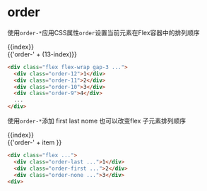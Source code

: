 # order

使用`order-*`应用CSS属性`order`设置当前元素在Flex容器中的排列顺序

<script setup>
  const arrayOrder = [
    'last',
    'first',
    'none',
  ];
</script>

<Example class="flex flex-wrap gap-3">
  <div v-for="index in 12 " :class="'order-' + (13-index) ">
    <div class="w-16 h-16 pt-5 bg-primary">
          <div class="text-canvas text-center">{{index}}</div>
    </div>
    <div class="text-center">{{'order-' + (13-index)}}</div>
  </div>
</Example>

```html
<div class="flex flex-wrap gap-3 ...">
  <div class="order-12">1</div>
  <div class="order-11">2</div>
  <div class="order-10">3</div>
  <div class="order-9">4</div>
  ...
</div>
```

使用`order-*`添加 first last nome 也可以改变flex 子元素排列顺序

<Example class="flex flex-wrap gap-3">
  <div v-for="(item, index) in arrayOrder" :class="'oreder-' + item">
    <div class="w-16 h-16 pt-5 bg-primary">
      <div class="text-canvas text-center">{{index}}</div>
    </div>
    <div class="text-center">{{'order-' + item }}</div>
  </div>
</Example>

```html
<div class="flex ...">
  <div class="order-last ...">1</div>
  <div class="order-first ...">2</div>
  <div class="order-none ...">3</div>
<div>
```
